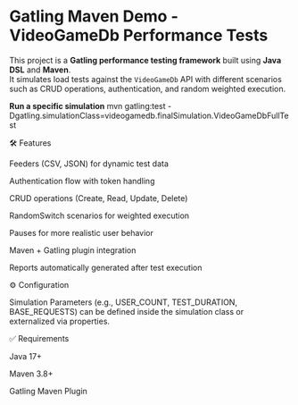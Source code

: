 # Gatling Maven Demo - VideoGameDb Performance Tests

This project is a **Gatling performance testing framework** built using **Java DSL** and **Maven**.  
It simulates load tests against the `VideoGameDb` API with different scenarios such as CRUD operations, authentication, and random weighted execution.

**Run a specific simulation**
mvn gatling:test -Dgatling.simulationClass=videogamedb.finalSimulation.VideoGameDbFullTest

🛠 Features

Feeders (CSV, JSON) for dynamic test data

Authentication flow with token handling

CRUD operations (Create, Read, Update, Delete)

RandomSwitch scenarios for weighted execution

Pauses for more realistic user behavior

Maven + Gatling plugin integration

Reports automatically generated after test execution

⚙️ Configuration

Simulation Parameters (e.g., USER_COUNT, TEST_DURATION, BASE_REQUESTS)
can be defined inside the simulation class or externalized via properties.

✅ Requirements

Java 17+

Maven 3.8+

Gatling Maven Plugin
